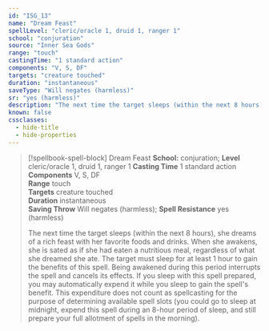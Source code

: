 ```yaml
---
id: "ISG_13"
name: "Dream Feast"
spellLevel: "cleric/oracle 1, druid 1, ranger 1"
school: "conjuration"
source: "Inner Sea Gods"
range: "touch"
castingTime: "1 standard action"
components: "V, S, DF"
targets: "creature touched"
duration: "instantaneous"
saveType: "Will negates (harmless)"
sr: "yes (harmless)"
description: "The next time the target sleeps (within the next 8 hours), she dreams of a rich feast with her favorite foods and drinks. When she awakens, she is sated as if she had eaten a nutritious meal, regardless of what she dreamed she ate. The target must sleep for at least 1 hour to gain the benefits of this spell. Being awakened during this period interrupts the spell and cancels its effects.  If you sleep with this spell prepared, you may automatically expend it while you sleep to gain the spell's benefit. This expenditure does not count as spellcasting for the purpose of determining available spell slots (you could go to sleep at midnight, expend this spell during an 8-hour period of sleep, and still prepare your full allotment of spells in the morning)."
known: false
cssclasses:
  - hide-title
  - hide-properties
---
```


> [!spellbook-spell-block] Dream Feast
> **School:** conjuration; **Level** cleric/oracle 1, druid 1, ranger 1
> **Casting Time** 1 standard action  
> **Components** V, S, DF  
> **Range** touch  
> **Targets** creature touched  
> **Duration** instantaneous  
> **Saving Throw** Will negates (harmless); **Spell Resistance** yes (harmless)
> 
> The next time the target sleeps (within the next 8 hours), she dreams of a rich feast with her favorite foods and drinks. When she awakens, she is sated as if she had eaten a nutritious meal, regardless of what she dreamed she ate. The target must sleep for at least 1 hour to gain the benefits of this spell. Being awakened during this period interrupts the spell and cancels its effects.  If you sleep with this spell prepared, you may automatically expend it while you sleep to gain the spell's benefit. This expenditure does not count as spellcasting for the purpose of determining available spell slots (you could go to sleep at midnight, expend this spell during an 8-hour period of sleep, and still prepare your full allotment of spells in the morning).